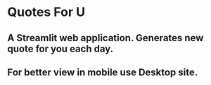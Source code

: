 # **Quotes For U**

## A Streamlit web application. Generates new quote for you each day.
## For better view in mobile use Desktop site.
